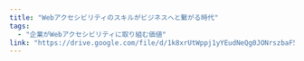 ```yaml
---
title: "Webアクセシビリティのスキルがビジネスへと繋がる時代"
tags:
  - "企業がWebアクセシビリティに取り組む価値"
link: "https://drive.google.com/file/d/1k8xrUtWppj1yYEudNeQg0JONrszbaF54/view"
---
```


